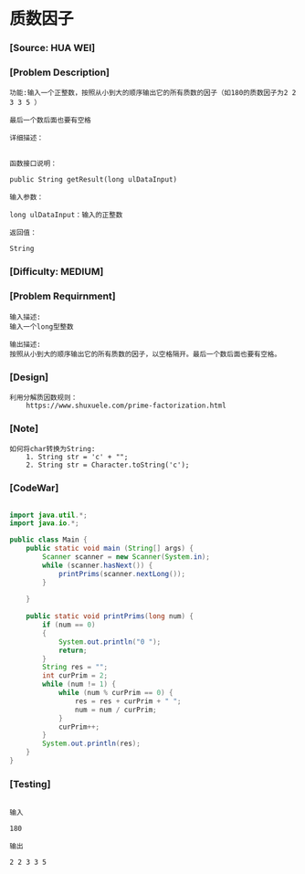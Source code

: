 # 质数因子

### [Source: HUA WEI]

### [Problem Description]
	
	功能:输入一个正整数，按照从小到大的顺序输出它的所有质数的因子（如180的质数因子为2 2 3 3 5 ）

	最后一个数后面也要有空格

	详细描述：


	函数接口说明：

	public String getResult(long ulDataInput)

	输入参数：

	long ulDataInput：输入的正整数

	返回值：

	String

### [Difficulty: MEDIUM]

### [Problem Requirnment]
	
	输入描述:
	输入一个long型整数

	输出描述:
	按照从小到大的顺序输出它的所有质数的因子，以空格隔开。最后一个数后面也要有空格。

### [Design]
	
	利用分解质因数规则：
		https://www.shuxuele.com/prime-factorization.html

### [Note]

	如何将char转换为String:
		1. String str = 'c' + "";
		2. String str = Character.toString('c');

### [CodeWar]

```java

import java.util.*;
import java.io.*;

public class Main {
    public static void main (String[] args) {
        Scanner scanner = new Scanner(System.in);
        while (scanner.hasNext()) {
            printPrims(scanner.nextLong());
        }
        
    }
    
    public static void printPrims(long num) {
        if (num == 0) 
        {
            System.out.println("0 ");
            return;
        }
        String res = "";
        int curPrim = 2;
        while (num != 1) {
            while (num % curPrim == 0) {
                res = res + curPrim + " ";
                num = num / curPrim;
            }
            curPrim++;
        }
        System.out.println(res);
    }
}

```

### [Testing]

```

输入

180

输出

2 2 3 3 5

```
